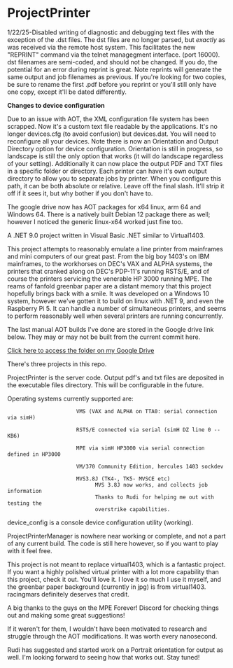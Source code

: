 # ProjectPrinter

1/22/25-Disabled writing of diagnostic and debugging text files with the exception of the .dst files.  The dst files are no longer parsed, but *exactly* as was received via the remote host system.  This facilitates the new "REPRINT" command via the telnet managegment interface. (port 16000).  dst filenames are semi-coded, and should not be changed.  If you do, the potential for an error during reprint is great.
Note reprints will generate the same output and job filenames as previous.  If you're looking for two copies, be sure to rename the first .pdf before you reprint or you'll still only have one copy, except it'll be dated differently.

<b>Changes to device configuration</b>

Due to an issue with AOT, the XML configuration file system has been scrapped.  Now it's a custom text file readable by the applications.  It's no longer devices.cfg (to avoid confusion) but devices.dat.  You will need to reconfigure all your devices.  Note there is now an Orientation and Output Directory option for device configuration.  Orientation is still in progress, so landscape is still the only option that works (it will do landscape regardless of your setting).  Additionally it can now place the output PDF and TXT files in a specific folder or directory.  Each printer can have it's own output directory to allow you to separate jobs by printer.  When you configure this path, it can be both absolute or relative.  Leave off the final slash.  It'll strip it off if it sees it, but why bother if you don't have to.

The google drive now has AOT packages for x64 linux, arm 64 and Windows 64.  There is a natively built Debian 12 package there as well; however I noticed the generic linux-x64 worked just fine too.

A .NET 9.0 project written in Visual Basic .NET similar to Virtual1403.

This project attempts to reasonably emulate a line printer from mainframes and mini computers
of our great past.  From the big boy 1403's on IBM mainframes, to the workhorses on DEC's
VAX and ALPHA systems, the printers that cranked along on DEC's PDP-11's running RSTS/E,
and of course the printers servicing the venerable HP 3000 running MPE.  The reams of
fanfold greenbar paper are a distant memory that this project hopefully brings back with
a smile.  It was developed on a Windows 10 system, however we've gotten it to build on
linux with .NET 9, and even the Raspberry Pi 5.  It can handle a number of simultaneous 
printers, and seems to perform reasonably well when several printers are running concurrently.

The last manual AOT builds I've done are stored in the Google drive link below.  They may or may not be built from the current commit here.

[Click here to access the folder on my Google Drive](https://drive.google.com/drive/folders/1-aCWr1JMhf7zmtW9EJ3QdICv3WfYTBh0?usp=sharing)


There's three projects in this repo.  

ProjectPrinter is the server code.  Output pdf's and txt files are deposited in the
executable files directory.  This will be configurable in the future.

  Operating systems currently supported are:
                          
                          VMS (VAX and ALPHA on TTA0: serial connection via simH)
  
                          RSTS/E connected via serial (simH DZ line 0 -- KB6)

                          MPE via simH HP3000 via serial connection defined in HP3000

                          VM/370 Community Edition, hercules 1403 sockdev

                          MVS3.8J (TK4-, TK5- MVSCE etc)
                                MVS 3.8J now works, and collects job information
                                Thanks to Rudi for helping me out with testing the
                                overstrike capabilities.

device_config is a console device configuration utility (working).

ProjectPrinterManager is nowhere near working or complete, and not a part of any current build.  The code is still here however, so if you want to play with it feel free.

This project is not meant to replace virtual1403, which is a fantastic project.  If you want a highly 
polished virtual printer with a lot more capability than this project, check it out.  You'll love it.  I love it
so much I use it myself, and the greenbar paper background (currently in jpg) is from virtual1403.
racingmars definitely deserves that credit.  

A big thanks to the guys on the MPE Forever! Discord for checking things out and making some great suggestions!

If it weren't for them, I wouldn't have been motivated to research and struggle through the AOT modifications.  It was worth every nanosecond.

Rudi has suggested and started work on a Portrait orientation for output as well.  I'm looking forward to seeing how that works out.  Stay tuned!

